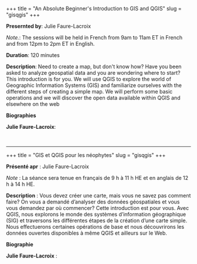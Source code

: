+++
title = "An Absolute Beginner's Introduction to GIS and QGIS"
slug = "gisqgis"
+++

**Presernted by**: Julie Faure-Lacroix 

*Note.*: The sessions will be held in French from 9am to 11am ET in French and from 12pm to 2pm ET in English.
 
**Duration**: 120 minutes

**Description**: Need to create a map, but don't know how? Have you been asked to analyze geospatial data and you are wondering where to start? This introduction is for you. We will use QGIS to explore the world of Geographic Information Systems (GIS) and familiarize ourselves with the different steps of creating a simple map. We will perform some basic operations and we will discover the open data available within QGIS and elsewhere on the web

**Biographies**

**Julie Faure-Lacroix**:

<br>

---

+++
title = "GIS et QGIS pour les néophytes"
slug = "gisqgis"
+++

**Présenté apr** : Julie Faure-Lacroix

*Note* : La séance sera tenue en français de 9 h à 11 h HE et en anglais de 12 h à 14 h HE. 

**Description** : Vous devez créer une carte, mais vous ne savez pas comment faire? On vous a demandé d’analyser des données géospatiales et vous vous demandez par où commencer? Cette introduction est pour vous. Avec QGIS, nous explorons le monde des systèmes d’information géographique (SIG) et traversons les différentes étapes de la création d’une carte simple. Nous effectuerons certaines opérations de base et nous découvrirons les données ouvertes disponibles à même QGIS et ailleurs sur le Web. 

**Biographie**  

**Julie Faure-Lacroix** :

